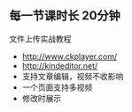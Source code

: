 ## 每一节课时长 20分钟

文件上传实战教程

* http://www.ckplayer.com/
* http://kindeditor.net/
* 支持文章编辑，视频不收影响
* 一个页面支持多视频
* 修改时展示
